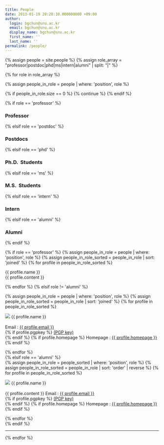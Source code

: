 ```yaml
---
title: People
date: 2013-01-19 20:28:10.000000000 +09:00
author:
  login: bgchun@snu.ac.kr
  email: bgchun@snu.ac.kr
  display_name: bgchun@snu.ac.kr
  first_name: ''
  last_name: ''
permalink: /people/
---
```


<!-- TODO : sort as joined for students -->
{% assign people = site.people %}
{% assign role_array = "professor|postdoc|phd|ms|intern|alumni" | split: "|" %}

{% for role in role_array %}

{% assign people_in_role = people | where: 'position', role %}

<!-- Skip section if there's nobody -->
{% if people_in_role.size == 0 %}
  {% continue %}
{% endif %}

<div class="pos_header">
    {% if role == 'professor' %}
    <h3>Professor</h3>
    {% elsif role == 'postdoc' %}
    <h3>Postdocs</h3>
    {% elsif role == 'phd' %}
    <h3>Ph.D.  Students</h3>
    {% elsif role == 'ms' %}
    <h3>M.S.  Students</h3>
    {% elsif role == 'intern' %}
    <h3>Intern</h3>
    {% elsif role == 'alumni' %}
    <h3>Alumni</h3>
    {% endif %}
</div>

{% if role == 'professor' %}
  {% assign people_in_role = people | where: 'position', role %}
  {% assign people_in_role_sorted = people_in_role | sort: 'joined' %}
  {% for profile in people_in_role_sorted %}
    <div class="professor_area">
      <p class="list-post-title">
        <div class="one_fourth">
            <img src="{{ profile.picture }}" alt="">
        </div>
        <div class="three_fourth last">
            <div class="person-desc">
                <div class="person-author person-author-dark clearfix">
                    <div class="person-author-wrapper">
                        <span class="person-name">{{ profile.name }}</span>
                        <span class="person-title"></span>
                    </div>
                    <div class="clear"></div>
                </div>
                <div class="person-content">
                  {{ profile.content }}
                </div>
            </div>
        </div>
      </p>
    </div>
  {% endfor %}
{% elsif role != 'alumni' %}
<div class="content list people">
  {% assign people_in_role = people | where: 'position', role %}
  {% assign people_in_role_sorted = people_in_role | sort: 'joined' %}
  {% for profile in people_in_role_sorted %}
    <div class="list-item-people">
      <p class="list-post-title">
        <img class="profile-thumbnail" src="{{profile.picture}}">
        {{ profile.name }}<br><br>
        Email : <a href="mailto:{{ profile.email }}">{{ profile.email }}</a><br>
        {% if profile.pgpkey %}
          <a href="{{ profile.pgpkey }}" target="_blank" rel="noopener noreferrer">(PGP key)</a><br>
        {% endif %}
        {% if profile.homepage %}
          Homepage : <a href="{{ profile.homepage }}" target="_blank" rel="noopener noreferrer">{{ profile.homepage }}</a><br>
        {% endif %}
      </p>
    </div>
  {% endfor %}
</div>
{% elsif role == 'alumni' %}
<div class="content list people">
  {% assign people_in_role = people_sorted | where: 'position', role %}
  {% assign people_in_role_sorted = people_in_role | sort: 'order' | reverse %}
  {% for profile in people_in_role_sorted %}
    <div class="list-item-people">
      <p class="list-post-title">
        <img class="profile-thumbnail" src="{{ profile.picture }}">
        {{ profile.name }}<br><br>
        {{ profile.content }}
        Email : <a href="mailto:{{ profile.email }}">{{ profile.email }}</a><br>
        {% if profile.pgpkey %}
          <a href="{{ profile.pgpkey }}" target="_blank" rel="noopener noreferrer">(PGP key)</a><br>
        {% endif %}
        {% if profile.homepage %}
          Homepage : <a href="{{ profile.homepage }}" target="_blank" rel="noopener noreferrer">{{ profile.homepage }}</a><br>
        {% endif %}
      </p>
    </div>
  {% endfor %}
</div>
{% endif %}
<hr>
{% endfor %}
